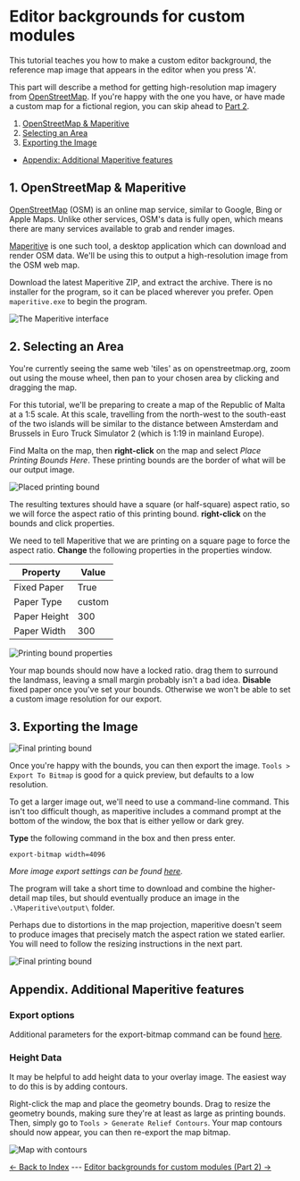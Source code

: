 # Editor backgrounds for custom modules

This tutorial teaches you how to make a custom editor background, the reference map image that appears in the editor when you press 'A'.

This part will describe a method for getting high-resolution map imagery from [OpenStreetMap](https://www.openstreetmap.org/about). If you're happy with the one you have, or have made a custom map for a fictional region, you can skip ahead to [Part 2](#).

1. [OpenStreetMap & Maperitive](#section1)
2. [Selecting an Area](#section2)
3. [Exporting the Image](#section3)


- [Appendix: Additional Maperitive features](#appendix)


<a name="section1"></a>
## 1. OpenStreetMap & Maperitive

[OpenStreetMap](https://www.openstreetmap.org) (OSM) is an online map service, similar to Google, Bing or Apple Maps. Unlike other services, OSM's data is fully open, which means there are many services available to grab and render images.

[Maperitive](http://maperitive.net/) is one such tool, a desktop application which can download and render OSM data. We'll be using this to output a high-resolution image from the OSM web map.

Download the latest Maperitive ZIP, and extract the archive. There is no installer for the program, so it can be placed wherever you prefer. Open ```maperitive.exe``` to begin the program.

![The Maperitive interface](img/1_maperitive.png)

<a name="section2"></a>
## 2. Selecting an Area

You're currently seeing the same web 'tiles' as on openstreetmap.org, zoom out using the mouse wheel, then pan to your chosen area by clicking and dragging the map.

For this tutorial, we'll be preparing to create a map of the Republic of Malta at a 1:5 scale. At this scale, travelling from the north-west to the south-east of the two islands will be similar to the distance between Amsterdam and Brussels in Euro Truck Simulator 2 (which is 1:19 in mainland Europe).

Find Malta on the map, then **right-click** on the map and select _Place Printing Bounds Here_. These printing bounds are the border of what will be our output image.

![Placed printing bound](img/1_bounds.png)

The resulting textures should have a square (or half-square) aspect ratio, so we will force the aspect ratio of this printing bound. **right-click** on the bounds and click properties.

We need to tell Maperitive that we are printing on a square page to force the aspect ratio. **Change** the following properties in the properties window.

| **Property** | **Value** |
| --- | --- |
| Fixed Paper | True |
| Paper Type | custom |
| Paper Height | 300 |
| Paper Width | 300 |

![Printing bound properties](img/1_ratio.png)

Your map bounds should now have a locked ratio. drag them to surround the landmass, leaving a small margin probably isn't a bad idea. **Disable** fixed paper once you've set your bounds. Otherwise we won't be able to set a custom image resolution for our export.

<a name="section3"></a>
## 3. Exporting the Image

![Final printing bound](img/1_boundsfinal.png)

Once you're happy with the bounds, you can then export the image. ```Tools > Export To Bitmap``` is good for a quick preview, but defaults to a low resolution.

To get a larger image out, we'll need to use a command-line command. This isn't too difficult though, as maperitive includes a command prompt at the bottom of the window, the box that is either yellow or dark grey.

**Type** the following command in the box and then press enter.

```
export-bitmap width=4096
```
_More image export settings can be found [here](http://maperitive.net/docs/Commands/ExportBitmap.html)._

The program will take a short time to download and combine the higher-detail map tiles, but should eventually produce an image in the ```.\Maperitive\output\``` folder.

Perhaps due to distortions in the map projection, maperitive doesn't seem to produce images that precisely match the aspect ration we stated earlier. You will need to follow the resizing instructions in the next part.

![Final printing bound](img/1_output.png)

<a name="appendix"></a>
## Appendix. Additional Maperitive features

### Export options

Additional parameters for the export-bitmap command can be found [here](http://maperitive.net/docs/Commands/ExportBitmap.html).

### Height Data

It may be helpful to add height data to your overlay image. The easiest way to do this is by adding contours.

Right-click the map and place the geometry bounds. Drag to resize the geometry bounds, making sure they're at least as large as printing bounds. Then, simply go to ```Tools > Generate Relief Contours```. Your map contours should now appear, you can then re-export the map bitmap.

![Map with contours](img/1_contour.png)

[<- Back to Index](../index.md) --- [Editor backgrounds for custom modules (Part 2) ->](2_import.md)

